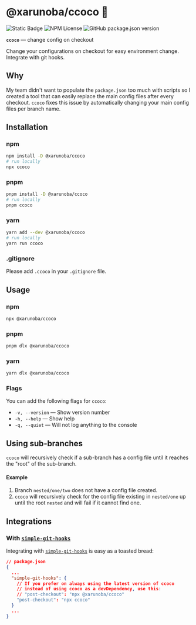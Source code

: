 # @xarunoba/ccoco 🥥

![Static Badge](https://img.shields.io/badge/Made_with-%E2%9D%A4%EF%B8%8F-red?style=for-the-badge) ![NPM License](https://img.shields.io/npm/l/%40xarunoba%2Fccoco?style=for-the-badge)
![GitHub package.json version](https://img.shields.io/github/package-json/v/xarunoba/ccoco?style=for-the-badge&logo=npm)

**`ccoco`** — change config on checkout

Change your configurations on checkout for easy environment change. Integrate with git hooks.

## Why

My team didn't want to populate the `package.json` too much with scripts so I created a tool that can easily replace the main config files after every checkout. `ccoco` fixes this issue by automatically changing your main config files per branch name.

## Installation

### npm

```bash
npm install -D @xarunoba/ccoco
# run locally
npx ccoco
```

### pnpm

```bash
pnpm install -D @xarunoba/ccoco
# run locally
pnpm ccoco
```

### yarn

```bash
yarn add --dev @xarunoba/ccoco
# run locally
yarn run ccoco
```

### .gitignore

Please add `.ccoco` in your `.gitignore` file.

## Usage

### npm

```bash
npx @xarunoba/ccoco
```

### pnpm

```bash
pnpm dlx @xarunoba/ccoco
```

### yarn

```bash
yarn dlx @xarunoba/ccoco
```

### Flags

You can add the following flags for `ccoco`:

- `-v, --version` — Show version number
- `-h, --help` — Show help
- `-q, --quiet` — Will not log anything to the console

## Using sub-branches

`ccoco` will recursively check if a sub-branch has a config file until it reaches the "root" of the sub-branch.

#### Example

1. Branch `nested/one/two` does not have a config file created.
2. `ccoco` will recursively check for the config file existing in `nested/one` up until the root `nested` and will fail if it cannot find one.

## Integrations

### With [`simple-git-hooks`](https://github.com/toplenboren/simple-git-hooks)

Integrating with [`simple-git-hooks`](https://github.com/toplenboren/simple-git-hooks) is easy as a toasted bread:

```json
// package.json
{
  ...
  "simple-git-hooks": {
    // If you prefer on always using the latest version of ccoco
    // instead of using ccoco as a devDependency, use this:
    // "post-checkout": "npx @xarunoba/ccoco"
    "post-checkout": "npx ccoco"
  }
  ...
}
```

